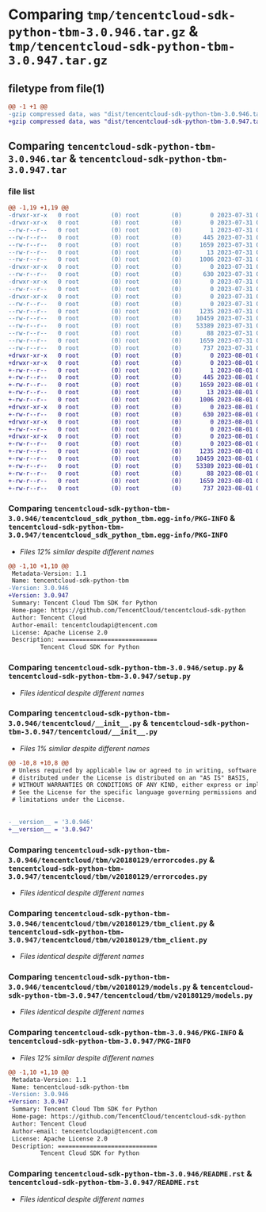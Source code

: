 # Comparing `tmp/tencentcloud-sdk-python-tbm-3.0.946.tar.gz` & `tmp/tencentcloud-sdk-python-tbm-3.0.947.tar.gz`

## filetype from file(1)

```diff
@@ -1 +1 @@
-gzip compressed data, was "dist/tencentcloud-sdk-python-tbm-3.0.946.tar", last modified: Mon Jul 31 00:36:02 2023, max compression
+gzip compressed data, was "dist/tencentcloud-sdk-python-tbm-3.0.947.tar", last modified: Tue Aug  1 00:56:18 2023, max compression
```

## Comparing `tencentcloud-sdk-python-tbm-3.0.946.tar` & `tencentcloud-sdk-python-tbm-3.0.947.tar`

### file list

```diff
@@ -1,19 +1,19 @@
-drwxr-xr-x   0 root         (0) root         (0)        0 2023-07-31 00:36:02.000000 tencentcloud-sdk-python-tbm-3.0.946/
-drwxr-xr-x   0 root         (0) root         (0)        0 2023-07-31 00:36:02.000000 tencentcloud-sdk-python-tbm-3.0.946/tencentcloud_sdk_python_tbm.egg-info/
--rw-r--r--   0 root         (0) root         (0)        1 2023-07-31 00:36:02.000000 tencentcloud-sdk-python-tbm-3.0.946/tencentcloud_sdk_python_tbm.egg-info/dependency_links.txt
--rw-r--r--   0 root         (0) root         (0)      445 2023-07-31 00:36:02.000000 tencentcloud-sdk-python-tbm-3.0.946/tencentcloud_sdk_python_tbm.egg-info/SOURCES.txt
--rw-r--r--   0 root         (0) root         (0)     1659 2023-07-31 00:36:02.000000 tencentcloud-sdk-python-tbm-3.0.946/tencentcloud_sdk_python_tbm.egg-info/PKG-INFO
--rw-r--r--   0 root         (0) root         (0)       13 2023-07-31 00:36:02.000000 tencentcloud-sdk-python-tbm-3.0.946/tencentcloud_sdk_python_tbm.egg-info/top_level.txt
--rw-r--r--   0 root         (0) root         (0)     1006 2023-07-31 00:36:02.000000 tencentcloud-sdk-python-tbm-3.0.946/setup.py
-drwxr-xr-x   0 root         (0) root         (0)        0 2023-07-31 00:36:02.000000 tencentcloud-sdk-python-tbm-3.0.946/tencentcloud/
--rw-r--r--   0 root         (0) root         (0)      630 2023-07-31 00:36:02.000000 tencentcloud-sdk-python-tbm-3.0.946/tencentcloud/__init__.py
-drwxr-xr-x   0 root         (0) root         (0)        0 2023-07-31 00:36:02.000000 tencentcloud-sdk-python-tbm-3.0.946/tencentcloud/tbm/
--rw-r--r--   0 root         (0) root         (0)        0 2023-07-31 00:36:02.000000 tencentcloud-sdk-python-tbm-3.0.946/tencentcloud/tbm/__init__.py
-drwxr-xr-x   0 root         (0) root         (0)        0 2023-07-31 00:36:02.000000 tencentcloud-sdk-python-tbm-3.0.946/tencentcloud/tbm/v20180129/
--rw-r--r--   0 root         (0) root         (0)        0 2023-07-31 00:36:02.000000 tencentcloud-sdk-python-tbm-3.0.946/tencentcloud/tbm/v20180129/__init__.py
--rw-r--r--   0 root         (0) root         (0)     1235 2023-07-31 00:36:02.000000 tencentcloud-sdk-python-tbm-3.0.946/tencentcloud/tbm/v20180129/errorcodes.py
--rw-r--r--   0 root         (0) root         (0)    10459 2023-07-31 00:36:02.000000 tencentcloud-sdk-python-tbm-3.0.946/tencentcloud/tbm/v20180129/tbm_client.py
--rw-r--r--   0 root         (0) root         (0)    53389 2023-07-31 00:36:02.000000 tencentcloud-sdk-python-tbm-3.0.946/tencentcloud/tbm/v20180129/models.py
--rw-r--r--   0 root         (0) root         (0)       88 2023-07-31 00:36:02.000000 tencentcloud-sdk-python-tbm-3.0.946/setup.cfg
--rw-r--r--   0 root         (0) root         (0)     1659 2023-07-31 00:36:02.000000 tencentcloud-sdk-python-tbm-3.0.946/PKG-INFO
--rw-r--r--   0 root         (0) root         (0)      737 2023-07-31 00:36:02.000000 tencentcloud-sdk-python-tbm-3.0.946/README.rst
+drwxr-xr-x   0 root         (0) root         (0)        0 2023-08-01 00:56:18.000000 tencentcloud-sdk-python-tbm-3.0.947/
+drwxr-xr-x   0 root         (0) root         (0)        0 2023-08-01 00:56:18.000000 tencentcloud-sdk-python-tbm-3.0.947/tencentcloud_sdk_python_tbm.egg-info/
+-rw-r--r--   0 root         (0) root         (0)        1 2023-08-01 00:56:18.000000 tencentcloud-sdk-python-tbm-3.0.947/tencentcloud_sdk_python_tbm.egg-info/dependency_links.txt
+-rw-r--r--   0 root         (0) root         (0)      445 2023-08-01 00:56:18.000000 tencentcloud-sdk-python-tbm-3.0.947/tencentcloud_sdk_python_tbm.egg-info/SOURCES.txt
+-rw-r--r--   0 root         (0) root         (0)     1659 2023-08-01 00:56:18.000000 tencentcloud-sdk-python-tbm-3.0.947/tencentcloud_sdk_python_tbm.egg-info/PKG-INFO
+-rw-r--r--   0 root         (0) root         (0)       13 2023-08-01 00:56:18.000000 tencentcloud-sdk-python-tbm-3.0.947/tencentcloud_sdk_python_tbm.egg-info/top_level.txt
+-rw-r--r--   0 root         (0) root         (0)     1006 2023-08-01 00:56:18.000000 tencentcloud-sdk-python-tbm-3.0.947/setup.py
+drwxr-xr-x   0 root         (0) root         (0)        0 2023-08-01 00:56:18.000000 tencentcloud-sdk-python-tbm-3.0.947/tencentcloud/
+-rw-r--r--   0 root         (0) root         (0)      630 2023-08-01 00:56:18.000000 tencentcloud-sdk-python-tbm-3.0.947/tencentcloud/__init__.py
+drwxr-xr-x   0 root         (0) root         (0)        0 2023-08-01 00:56:18.000000 tencentcloud-sdk-python-tbm-3.0.947/tencentcloud/tbm/
+-rw-r--r--   0 root         (0) root         (0)        0 2023-08-01 00:56:18.000000 tencentcloud-sdk-python-tbm-3.0.947/tencentcloud/tbm/__init__.py
+drwxr-xr-x   0 root         (0) root         (0)        0 2023-08-01 00:56:18.000000 tencentcloud-sdk-python-tbm-3.0.947/tencentcloud/tbm/v20180129/
+-rw-r--r--   0 root         (0) root         (0)        0 2023-08-01 00:56:18.000000 tencentcloud-sdk-python-tbm-3.0.947/tencentcloud/tbm/v20180129/__init__.py
+-rw-r--r--   0 root         (0) root         (0)     1235 2023-08-01 00:56:18.000000 tencentcloud-sdk-python-tbm-3.0.947/tencentcloud/tbm/v20180129/errorcodes.py
+-rw-r--r--   0 root         (0) root         (0)    10459 2023-08-01 00:56:18.000000 tencentcloud-sdk-python-tbm-3.0.947/tencentcloud/tbm/v20180129/tbm_client.py
+-rw-r--r--   0 root         (0) root         (0)    53389 2023-08-01 00:56:18.000000 tencentcloud-sdk-python-tbm-3.0.947/tencentcloud/tbm/v20180129/models.py
+-rw-r--r--   0 root         (0) root         (0)       88 2023-08-01 00:56:18.000000 tencentcloud-sdk-python-tbm-3.0.947/setup.cfg
+-rw-r--r--   0 root         (0) root         (0)     1659 2023-08-01 00:56:18.000000 tencentcloud-sdk-python-tbm-3.0.947/PKG-INFO
+-rw-r--r--   0 root         (0) root         (0)      737 2023-08-01 00:56:18.000000 tencentcloud-sdk-python-tbm-3.0.947/README.rst
```

### Comparing `tencentcloud-sdk-python-tbm-3.0.946/tencentcloud_sdk_python_tbm.egg-info/PKG-INFO` & `tencentcloud-sdk-python-tbm-3.0.947/tencentcloud_sdk_python_tbm.egg-info/PKG-INFO`

 * *Files 12% similar despite different names*

```diff
@@ -1,10 +1,10 @@
 Metadata-Version: 1.1
 Name: tencentcloud-sdk-python-tbm
-Version: 3.0.946
+Version: 3.0.947
 Summary: Tencent Cloud Tbm SDK for Python
 Home-page: https://github.com/TencentCloud/tencentcloud-sdk-python
 Author: Tencent Cloud
 Author-email: tencentcloudapi@tencent.com
 License: Apache License 2.0
 Description: ============================
         Tencent Cloud SDK for Python
```

### Comparing `tencentcloud-sdk-python-tbm-3.0.946/setup.py` & `tencentcloud-sdk-python-tbm-3.0.947/setup.py`

 * *Files identical despite different names*

### Comparing `tencentcloud-sdk-python-tbm-3.0.946/tencentcloud/__init__.py` & `tencentcloud-sdk-python-tbm-3.0.947/tencentcloud/__init__.py`

 * *Files 1% similar despite different names*

```diff
@@ -10,8 +10,8 @@
 # Unless required by applicable law or agreed to in writing, software
 # distributed under the License is distributed on an "AS IS" BASIS,
 # WITHOUT WARRANTIES OR CONDITIONS OF ANY KIND, either express or implied.
 # See the License for the specific language governing permissions and
 # limitations under the License.
 
 
-__version__ = '3.0.946'
+__version__ = '3.0.947'
```

### Comparing `tencentcloud-sdk-python-tbm-3.0.946/tencentcloud/tbm/v20180129/errorcodes.py` & `tencentcloud-sdk-python-tbm-3.0.947/tencentcloud/tbm/v20180129/errorcodes.py`

 * *Files identical despite different names*

### Comparing `tencentcloud-sdk-python-tbm-3.0.946/tencentcloud/tbm/v20180129/tbm_client.py` & `tencentcloud-sdk-python-tbm-3.0.947/tencentcloud/tbm/v20180129/tbm_client.py`

 * *Files identical despite different names*

### Comparing `tencentcloud-sdk-python-tbm-3.0.946/tencentcloud/tbm/v20180129/models.py` & `tencentcloud-sdk-python-tbm-3.0.947/tencentcloud/tbm/v20180129/models.py`

 * *Files identical despite different names*

### Comparing `tencentcloud-sdk-python-tbm-3.0.946/PKG-INFO` & `tencentcloud-sdk-python-tbm-3.0.947/PKG-INFO`

 * *Files 12% similar despite different names*

```diff
@@ -1,10 +1,10 @@
 Metadata-Version: 1.1
 Name: tencentcloud-sdk-python-tbm
-Version: 3.0.946
+Version: 3.0.947
 Summary: Tencent Cloud Tbm SDK for Python
 Home-page: https://github.com/TencentCloud/tencentcloud-sdk-python
 Author: Tencent Cloud
 Author-email: tencentcloudapi@tencent.com
 License: Apache License 2.0
 Description: ============================
         Tencent Cloud SDK for Python
```

### Comparing `tencentcloud-sdk-python-tbm-3.0.946/README.rst` & `tencentcloud-sdk-python-tbm-3.0.947/README.rst`

 * *Files identical despite different names*

